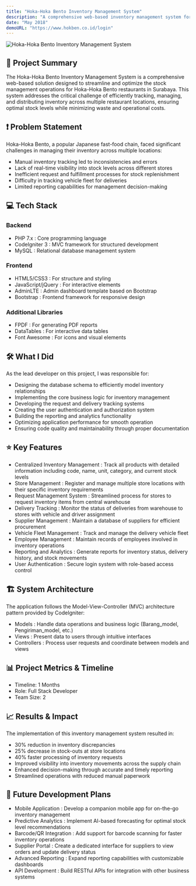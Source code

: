 ```yaml
---
title: "Hoka-Hoka Bento Inventory Management System"
description: "A comprehensive web-based inventory management system for Hoka-Hoka Bento restaurants in Surabaya, streamlining stock tracking and distribution across multiple locations"
date: "May 2018"
demoURL: "https://www.hokben.co.id/login"
---
```


![Hoka-Hoka Bento Inventory Management System](/2018-hokben.png)

## 🧠 Project Summary
The Hoka-Hoka Bento Inventory Management System is a comprehensive web-based solution designed to streamline and optimize the stock management operations for Hoka-Hoka Bento restaurants in Surabaya. This system addresses the critical challenge of efficiently tracking, managing, and distributing inventory across multiple restaurant locations, ensuring optimal stock levels while minimizing waste and operational costs.

## ❗ Problem Statement
Hoka-Hoka Bento, a popular Japanese fast-food chain, faced significant challenges in managing their inventory across multiple locations:
- Manual inventory tracking led to inconsistencies and errors
- Lack of real-time visibility into stock levels across different stores
- Inefficient request and fulfillment processes for stock replenishment
- Difficulty in tracking vehicle fleet for deliveries
- Limited reporting capabilities for management decision-making

## 💻 Tech Stack
### Backend
- PHP 7.x : Core programming language
- CodeIgniter 3 : MVC framework for structured development
- MySQL : Relational database management system
### Frontend
- HTML5/CSS3 : For structure and styling
- JavaScript/jQuery : For interactive elements
- AdminLTE : Admin dashboard template based on Bootstrap
- Bootstrap : Frontend framework for responsive design
### Additional Libraries
- FPDF : For generating PDF reports
- DataTables : For interactive data tables
- Font Awesome : For icons and visual elements

## 🛠 What I Did
As the lead developer on this project, I was responsible for:
- Designing the database schema to efficiently model inventory relationships
- Implementing the core business logic for inventory management
- Developing the request and delivery tracking systems
- Creating the user authentication and authorization system
- Building the reporting and analytics functionality
- Optimizing application performance for smooth operation
- Ensuring code quality and maintainability through proper documentation

## ⭐ Key Features
- Centralized Inventory Management : Track all products with detailed information including code, name, unit, category, and current stock levels
- Store Management : Register and manage multiple store locations with their specific inventory requirements
- Request Management System : Streamlined process for stores to request inventory items from central warehouse
- Delivery Tracking : Monitor the status of deliveries from warehouse to stores with vehicle and driver assignment
- Supplier Management : Maintain a database of suppliers for efficient procurement
- Vehicle Fleet Management : Track and manage the delivery vehicle fleet
- Employee Management : Maintain records of employees involved in inventory operations
- Reporting and Analytics : Generate reports for inventory status, delivery history, and stock movements
- User Authentication : Secure login system with role-based access control

## 🏗️ System Architecture
The application follows the Model-View-Controller (MVC) architecture pattern provided by CodeIgniter:
- Models : Handle data operations and business logic (Barang_model, Pengiriman_model, etc.)
- Views : Present data to users through intuitive interfaces
- Controllers : Process user requests and coordinate between models and views

## 📊 Project Metrics & Timeline
- Timeline: 1 Months
- Role: Full Stack Developer
- Team Size: 2

## 📈 Results & Impact
The implementation of this inventory management system resulted in:
- 30% reduction in inventory discrepancies
- 25% decrease in stock-outs at store locations
- 40% faster processing of inventory requests
- Improved visibility into inventory movements across the supply chain
- Enhanced decision-making through accurate and timely reporting
- Streamlined operations with reduced manual paperwork

## 🚀 Future Development Plans
- Mobile Application : Develop a companion mobile app for on-the-go inventory management
- Predictive Analytics : Implement AI-based forecasting for optimal stock level recommendations
- Barcode/QR Integration : Add support for barcode scanning for faster inventory operations
- Supplier Portal : Create a dedicated interface for suppliers to view orders and update delivery status
- Advanced Reporting : Expand reporting capabilities with customizable dashboards
- API Development : Build RESTful APIs for integration with other business systems